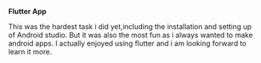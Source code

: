 **Flutter App**

This was the hardest task i did yet,including the installation and setting up of Android studio.
But it was also the most fun as i always wanted to make android apps.
I actually enjoyed using flutter and i am looking forward to learn it more.
